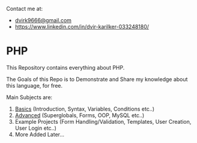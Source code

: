 Contact me at:
- dvirk9666@gmail.com
- https://www.linkedin.com/in/dvir-karilker-033248180/

# PHP
This Repository contains everything about PHP.

The Goals of this Repo is to Demonstrate and Share my knowledge about this language, for free.

Main Subjects are:
1. [Basics](https://github.com/dvir-karilker/PHP/tree/main/Basics) (Introduction, Syntax, Variables, Conditions etc..)
2. [Advanced](https://github.com/dvir-karilker/PHP/tree/main/Advanced) (Superglobals, Forms, OOP, MySQL etc..)
3. Example Projects (Form Handling/Validation, Templates, User Creation, User Login etc..)
4. More Added Later...
